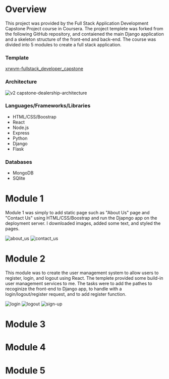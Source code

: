 # Overview
This project was provided by the Full Stack Application Development Capstone Project course in Coursera. The project templete was forked from the following GitHub repository, and contaiened the main Django application and a skeleton structure of the front-end and back-end. The course was divided into 5 modules to create a full stack application.

### Template
[xrwvm-fullstack_developer_capstone](https://github.com/ibm-developer-skills-network/xrwvm-fullstack_developer_capstone)

### Architecture
![v2 capstone-dealership-architecture](https://github.com/MaithaBin/xrwvm-fullstack_developer_capstone/assets/141325017/7448715d-f340-4701-b08d-a4160200e0b1)

### Languages/Frameworks/Libraries
- HTML/CSS/Boostrap
- React
- Node.js
- Express
- Python
- Django
- Flask

### Databases
- MongoDB
- SQlite

# Module 1
Module 1 was simply to add static page such as "About Us" page and "Contact Us" using HTML/CSS/Boostrap and run the Djapngo app on the deployment server. I downloaded images, added some text, and styled the pages.

![about_us](https://github.com/MaithaBin/xrwvm-fullstack_developer_capstone/assets/141325017/ae0dc0a7-2055-48fa-b07b-31a465ce9ad4)
![contact_us](https://github.com/MaithaBin/xrwvm-fullstack_developer_capstone/assets/141325017/67df70b8-e344-4a92-9fcf-05bac61891b3)


# Module 2
This module was to create the user management system to allow users to register, login, and logout using React. The templete provided some build-in user management services to me. The tasks were to add the pathes to recoginize the front-end to Django app, to handle with a login/logout/register request, and to add register function.

![login](https://github.com/MaithaBin/xrwvm-fullstack_developer_capstone/assets/141325017/ce308e0a-cdc0-4e98-842e-8e7263df6822)
![logout](https://github.com/MaithaBin/xrwvm-fullstack_developer_capstone/assets/141325017/ac0405ff-befe-4feb-901d-b30d5a68f767)
![sign-up](https://github.com/MaithaBin/xrwvm-fullstack_developer_capstone/assets/141325017/479126cc-8fe9-4b56-85eb-a590ecc337e1)



# Module 3

# Module 4

# Module 5



